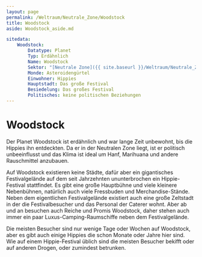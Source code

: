 ```yaml
---
layout: page
permalink: /Weltraum/Neutrale_Zone/Woodstock
title: Woodstock
aside: Woodstock_aside.md

sitedata:
    Woodstock:
        Datatype: Planet
        Typ: Erdähnlich
        Name: Woodstock
        Sektor: "[Neutrale Zone]({{ site.baseurl }}/Weltraum/Neutrale_Zone/)"
        Monde: Asteroidengürtel
        Einwohner: Hippies
        Hauptstadt: Das große Festival
        Besiedelung: Das großes Festival
        Politisches: keine politischen Beziehungen
---
```



# Woodstock


Der Planet Woodstock ist erdähnlich und war lange Zeit unbewohnt, bis die Hippies ihn entdeckten. Da er in der Neutralen Zone liegt, ist er politisch unbeeinflusst und das Klima ist ideal um Hanf, Marihuana und andere Rauschmittel anzubauen.

Auf Woodstock existieren keine Städte, dafür aber ein gigantisches Festivalgelände auf dem seit Jahrzehnten ununterbrochen ein Hippie-Festival stattfindet. Es gibt eine große Hauptbühne und viele kleinere Nebenbühnen, natürlich auch viele Fressbuden und Merchandise-Stände. Neben dem eigentlichen Festivalgelände existiert auch eine große Zeltstadt in der die Festivalbesucher und das Personal der Caterer wohnt. Aber ab und an besuchen auch Reiche und Promis Woodstock, daher stehen auch immer ein paar Luxus-Camping-Raumschiffe neben dem Festivalgelände.

Die meisten Besucher sind nur wenige Tage oder Wochen auf Woodstock, aber es gibt auch einige Hippies die schon Monate oder Jahre hier sind. Wie auf einem Hippie-Festival üblich sind die meisten Besucher bekifft oder auf anderen Drogen, oder zumindest betrunken.
